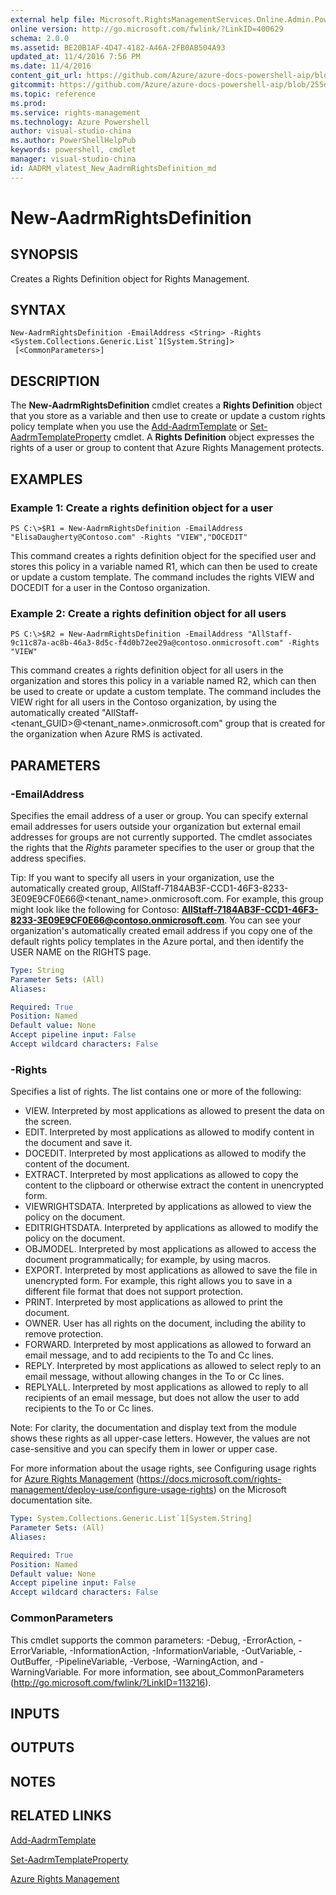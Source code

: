 ```yaml
---
external help file: Microsoft.RightsManagementServices.Online.Admin.PowerShell.dll-Help.xml
online version: http://go.microsoft.com/fwlink/?LinkID=400629
schema: 2.0.0
ms.assetid: BE20B1AF-4D47-4182-A46A-2FB0AB504A93
updated_at: 11/4/2016 7:56 PM
ms.date: 11/4/2016
content_git_url: https://github.com/Azure/azure-docs-powershell-aip/blob/live/Azure%20Information%20Protection/AADRM/vlatest/New-AadrmRightsDefinition.md
gitcommit: https://github.com/Azure/azure-docs-powershell-aip/blob/255ddad98222233495954a5753e4e2da2f26bc6d/Azure%20Information%20Protection/AADRM/vlatest/New-AadrmRightsDefinition.md
ms.topic: reference
ms.prod: 
ms.service: rights-management
ms.technology: Azure Powershell
author: visual-studio-china
ms.author: PowerShellHelpPub
keywords: powershell, cmdlet
manager: visual-studio-china
id: AADRM_vlatest_New_AadrmRightsDefinition_md
---
```


# New-AadrmRightsDefinition

## SYNOPSIS
Creates a Rights Definition object for Rights Management.

## SYNTAX

```
New-AadrmRightsDefinition -EmailAddress <String> -Rights <System.Collections.Generic.List`1[System.String]>
 [<CommonParameters>]
```

## DESCRIPTION
The **New-AadrmRightsDefinition** cmdlet creates a **Rights Definition** object that you store as a variable and then use to create or update a custom rights policy template when you use the [Add-AadrmTemplate](./Add-AadrmTemplate.md) or [Set-AadrmTemplateProperty](./Set-AadrmTemplateProperty.md) cmdlet.
A **Rights Definition** object expresses the rights of a user or group to content that Azure Rights Management protects.

## EXAMPLES

### Example 1: Create a rights definition object for a user
```
PS C:\>$R1 = New-AadrmRightsDefinition -EmailAddress "ElisaDaugherty@Contoso.com" -Rights "VIEW","DOCEDIT"
```

This command creates a rights definition object for the specified user and stores this policy in a variable named R1, which can then be used to create or update a custom template.
The command includes the rights VIEW and DOCEDIT for a user in the Contoso organization.

### Example 2: Create a rights definition object for all users
```
PS C:\>$R2 = New-AadrmRightsDefinition -EmailAddress "AllStaff-9c11c87a-ac8b-46a3-8d5c-f4d0b72ee29a@contoso.onmicrosoft.com" -Rights "VIEW"
```

This command creates a rights definition object for all users in the organization and stores this policy in a variable named R2, which can then be used to create or update a custom template.
The command includes the VIEW right for all users in the Contoso organization, by using the automatically created "AllStaff-\<tenant_GUID\>@\<tenant_name\>.onmicrosoft.com" group that is created for the organization when Azure RMS is activated.

## PARAMETERS

### -EmailAddress
Specifies the email address of a user or group.
You can specify external email addresses for users outside your organization but external email addresses for groups are not currently supported.
The cmdlet associates the rights that the *Rights* parameter specifies to the user or group that the address specifies.

Tip: If you want to specify all users in your organization, use the automatically created group, AllStaff-7184AB3F-CCD1-46F3-8233-3E09E9CF0E66@\<tenant_name\>.onmicrosoft.com.
For example, this group might look like the following for Contoso: **AllStaff-7184AB3F-CCD1-46F3-8233-3E09E9CF0E66@contoso.onmicrosoft.com**.
You can see your organization's automatically created email address if you copy one of the default rights policy templates in the Azure portal, and then identify the USER NAME on the RIGHTS page.

```yaml
Type: String
Parameter Sets: (All)
Aliases:

Required: True
Position: Named
Default value: None
Accept pipeline input: False
Accept wildcard characters: False
```

### -Rights
Specifies a list of rights.
The list contains one or more of the following:

- VIEW.
Interpreted by most applications as allowed to present the data on the screen.
- EDIT.
Interpreted by most applications as allowed to modify content in the document and save it.
- DOCEDIT.
Interpreted by most applications as allowed to modify the content of the document.
- EXTRACT.
Interpreted by most applications as allowed to copy the content to the clipboard or otherwise extract the content in unencrypted form.
- VIEWRIGHTSDATA.
Interpreted by applications as allowed to view the policy on the document.
- EDITRIGHTSDATA.
Interpreted by applications as allowed to modify the policy on the document.
- OBJMODEL.
Interpreted by most applications as allowed to access the document programmatically; for example, by using macros.
- EXPORT.
Interpreted by most applications as allowed to save the file in unencrypted form.
For example, this right allows you to save in a different file format that does not support protection.
- PRINT.
Interpreted by most applications as allowed to print the document.
- OWNER.
User has all rights on the document, including the ability to remove protection.
- FORWARD.
Interpreted by most applications as allowed to forward an email message, and to add recipients to the To and Cc lines.
- REPLY.
Interpreted by most applications as allowed to select reply to an email message, without allowing changes in the To or Cc lines.
- REPLYALL.
Interpreted by most applications as allowed to reply to all recipients of an email message, but does not allow the user to add recipients to the To or Cc lines.

Note: For clarity, the documentation and display text from the module shows these rights as all upper-case letters.
However, the values are not case-sensitive and you can specify them in lower or upper case.

For more information about the usage rights, see Configuring usage rights for [Azure Rights Management](https://docs.microsoft.com/rights-management/deploy-use/configure-usage-rights) (https://docs.microsoft.com/rights-management/deploy-use/configure-usage-rights) on the Microsoft documentation site.

```yaml
Type: System.Collections.Generic.List`1[System.String]
Parameter Sets: (All)
Aliases:

Required: True
Position: Named
Default value: None
Accept pipeline input: False
Accept wildcard characters: False
```

### CommonParameters
This cmdlet supports the common parameters: -Debug, -ErrorAction, -ErrorVariable, -InformationAction, -InformationVariable, -OutVariable, -OutBuffer, -PipelineVariable, -Verbose, -WarningAction, and -WarningVariable. For more information, see about_CommonParameters (http://go.microsoft.com/fwlink/?LinkID=113216).

## INPUTS

## OUTPUTS

## NOTES

## RELATED LINKS

[Add-AadrmTemplate](xref:AADRM/vlatest/Add-AadrmTemplate.md)

[Set-AadrmTemplateProperty](xref:AADRM/vlatest/Set-AadrmTemplateProperty.md)

[Azure Rights Management](https://docs.microsoft.com/rights-management/deploy-use/configure-usage-rights)

